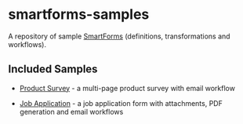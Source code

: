 smartforms-samples
==================
A repository of sample [SmartForms](http://www.myoffice24x7.com/web/smartforms) (definitions, transformations and workflows).

Included Samples
----------------

* [Product Survey](//github.com/myoffice24x7/smartforms-samples/tree/master/product-survey) - a multi-page product survey with email workflow

* [Job Application](//github.com/myoffice24x7/smartforms-samples/tree/master/job-application) - a job application form with attachments, PDF generation and email workflows